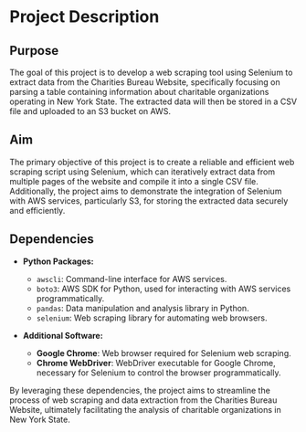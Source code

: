 # Project Description

## Purpose
The goal of this project is to develop a web scraping tool using Selenium to extract data from the Charities Bureau Website, specifically focusing on parsing a table containing information about charitable organizations operating in New York State. The extracted data will then be stored in a CSV file and uploaded to an S3 bucket on AWS.

## Aim
The primary objective of this project is to create a reliable and efficient web scraping script using Selenium, which can iteratively extract data from multiple pages of the website and compile it into a single CSV file. Additionally, the project aims to demonstrate the integration of Selenium with AWS services, particularly S3, for storing the extracted data securely and efficiently.

## Dependencies
- **Python Packages:**
  - `awscli`: Command-line interface for AWS services.
  - `boto3`: AWS SDK for Python, used for interacting with AWS services programmatically.
  - `pandas`: Data manipulation and analysis library in Python.
  - `selenium`: Web scraping library for automating web browsers.

- **Additional Software:**
  - **Google Chrome**: Web browser required for Selenium web scraping.
  - **Chrome WebDriver**: WebDriver executable for Google Chrome, necessary for Selenium to control the browser programmatically.

By leveraging these dependencies, the project aims to streamline the process of web scraping and data extraction from the Charities Bureau Website, ultimately facilitating the analysis of charitable organizations in New York State.

